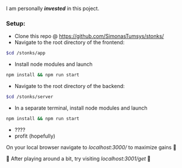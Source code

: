 I am personally ***invested*** in this poject.


### Setup:
- Clone this repo @ https://github.com/SimonasTumsys/stonks/
- Navigate to the root directory of the frontend:
```bash
$cd /stonks/app
```
- Install node modules and launch
```bash
npm install && npm run start
```
- Navigate to the root directory of the backend:
```bash
$cd /stonks/server
```
- In a separate terminal, install node modules and launch
```bash
npm install && npm run start
```
- ????
- profit (hopefully)

On your local browser navigate to *localhost:3000/* to maximize gains :money_mouth_face:

:rocket: After playing around a bit, try visiting *localhost:3001/get* :rocket:
